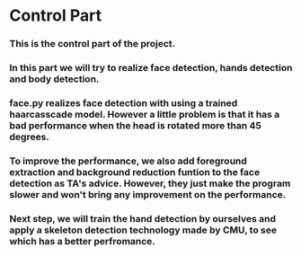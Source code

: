 # Control Part
### This is the control part of the project.
### In this part we will try to realize face detection, hands detection and body detection.
### face.py realizes face detection with using a trained haarcasscade model. However a little problem is that it has a bad performance when the head is rotated more than 45 degrees.
### To improve the performance, we also add foreground extraction and background reduction funtion to the face detection as TA's advice. However, they just make the program slower and won't bring any improvement on the performance.
### Next step, we will train the hand detection by ourselves and apply a skeleton detection technology made by CMU, to see which has a better perfromance.
